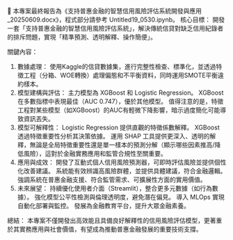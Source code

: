 📌 本專案最終報告為《支持普惠金融的智慧信用風險評估系統開發與應用_20250609.docx》，程式部分請參考 Untitled19_0530.ipynb。
核心目標：
開發一套「支持普惠金融的智慧信用風險評估系統」，解決傳統信貸對缺乏信用紀錄者的排斥問題，實現「精準預測、透明解釋、操作簡便」。

關鍵內容：
1. 數據處理： 
   使用Kaggle的信貸數據集，進行完整性檢查、標準化，並透過特徵工程（分箱、WOE轉換）處理偏態和不平衡資料，同時運用SMOTE平衡違約樣本。
2. 模型建構與評估：
   主力模型為 XGBoost 和 Logistic Regression。
   XGBoost 在多數指標中表現最佳（AUC 0.747），優於其他模型。
   值得注意的是，特徵工程對某些模型（如XGBoost）的AUC有輕微下降影響，暗示過度簡化可能導致資訊丟失。
3. 模型可解釋性：
   Logistic Regression 提供直觀的特徵係數解釋。
   XGBoost 透過特徵重要性分析其決策依據。
   運用 SHAP 工具提供更深入、透明的解釋，無論是全局特徵重要性還是單一樣本的預測分解（顯示哪些因素推高/降低風險），這對於金融實務應用和監管合規性至關重要。
4. 應用與成效：
   開發了互動式個人信用風險預測器，可即時評估風險並提供個性化改善建議。
   系統能有效辨識高風險群體，並提供具體建議，符合金融邏輯。
   強調系統在普惠金融支援、符合監管需求、可擴展性方面的實用價值。
5. 未來展望：
   持續優化使用者介面（Streamlit），整合更多元數據（如行為數據）。
   強化模型公平性檢測與倫理透明度，避免潛在偏見。
   導入 MLOps 實現自動化部署與監控。
   發展為金融教育平台，提升大眾金融素養。

總結：
本專案不僅開發出高效能且具備良好解釋性的信用風險評估模型，更著重於其實務應用與社會價值，有望成為推動普惠金融發展的重要技術支撐。
